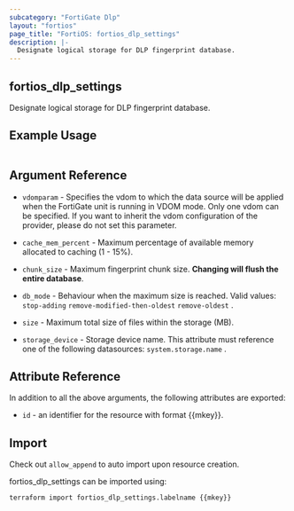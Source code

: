 ```yaml
---
subcategory: "FortiGate Dlp"
layout: "fortios"
page_title: "FortiOS: fortios_dlp_settings"
description: |-
  Designate logical storage for DLP fingerprint database.
---
```


## fortios_dlp_settings
Designate logical storage for DLP fingerprint database.

## Example Usage

```hcl

```

## Argument Reference
* `vdomparam` - Specifies the vdom to which the data source will be applied when the FortiGate unit is running in VDOM mode. Only one vdom can be specified. If you want to inherit the vdom configuration of the provider, please do not set this parameter.

* `cache_mem_percent` - Maximum percentage of available memory allocated to caching (1 - 15%).
* `chunk_size` - Maximum fingerprint chunk size.  **Changing will flush the entire database**.
* `db_mode` - Behaviour when the maximum size is reached. Valid values: `stop-adding` `remove-modified-then-oldest` `remove-oldest` .
* `size` - Maximum total size of files within the storage (MB).
* `storage_device` - Storage device name. This attribute must reference one of the following datasources: `system.storage.name` .

## Attribute Reference

In addition to all the above arguments, the following attributes are exported:
* `id` - an identifier for the resource with format {{mkey}}.

## Import

Check out `allow_append` to auto import upon resource creation.

fortios_dlp_settings can be imported using:
```sh
terraform import fortios_dlp_settings.labelname {{mkey}}
```
